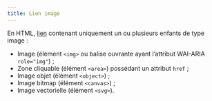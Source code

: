 ```yaml
---
title: Lien image
---
```


En HTML, [lien](#lien) contenant uniquement un ou plusieurs enfants de type image :

- Image (élément `<img>` ou balise ouvrante ayant l’attribut WAI-ARIA `role="img"`) ;
- Zone cliquable (élément `<area>`) possédant un attribut `href` ;
- Image objet (élément `<object>`) ;
- Image bitmap (élément `<canvas>`) ;
- Image vectorielle (élément `<svg>`).
